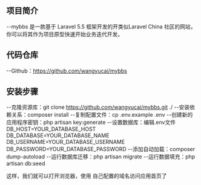 ## 项目简介
--mybbs 是一款基于 Laravel 5.5 框架开发的开类似Laravel China 社区的网站，你可以将其作为项目原型快速开始业务迭代开发。
## 代码仓库
--Github：https://github.com/wangyucai/mybbs
## 安装步骤
--克隆资源库：git clone https://github.com/wangyucai/mybbs.git ./
--安装依赖关系：composer install
--复制配置文件：cp .env.example .env
--创建新的应用程序密钥：php artisan key:generate
--设置数据库：编辑.env文件
  DB_HOST=YOUR_DATABASE_HOST
  DB_DATABASE=YOUR_DATABASE_NAME
  DB_USERNAME=YOUR_DATABASE_USERNAME
  DB_PASSWORD=YOUR_DATABASE_PASSWORD
--添加自动加载：composer dump-autoload
--运行数据库迁移：php artisan migrate
--运行数据填充：php artisan db:seed

这样，我们就可以打开浏览器，使用 自己配置的域名访问应用首页了

